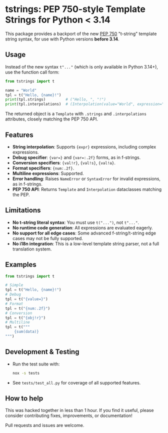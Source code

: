 # tstrings: PEP 750-style Template Strings for Python < 3.14

This package provides a backport of the new [PEP 750](https://peps.python.org/pep-0750/) "t-string" template string syntax, for use with Python versions **before 3.14**.

## Usage

Instead of the new syntax `t"..."` (which is only available in Python 3.14+), use the function call form:

```python
from tstrings import t

name = "World"
tpl = t("Hello, {name}!")
print(tpl.strings)         # ("Hello, ", "!")
print(tpl.interpolations)  # (Interpolation(value="World", expression="name", ...),)
```

The returned object is a `Template` with `.strings` and `.interpolations` attributes, closely matching the PEP 750 API.

## Features

- **String interpolation**: Supports `{expr}` expressions, including complex expressions.
- **Debug specifier**: `{var=}` and `{var=:.2f}` forms, as in f-strings.
- **Conversion specifiers**: `{val!r}`, `{val!s}`, `{val!a}`.
- **Format specifiers**: `{num:.2f}`.
- **Multiline expressions**: Supported.
- **Error handling**: Raises `NameError` or `SyntaxError` for invalid expressions, as in f-strings.
- **PEP 750 API**: Returns `Template` and `Interpolation` dataclasses matching the PEP.

## Limitations

- **No t-string literal syntax**: You must use `t("...")`, not `t"..."`.
- **No runtime code generation**: All expressions are evaluated eagerly.
- **No support for all edge cases**: Some advanced f-string/t-string edge cases may not be fully supported.
- **No i18n integration**: This is a low-level template string parser, not a full translation system.

## Examples

```python
from tstrings import t

# Simple
tpl = t("Hello, {name}!")
# Debug
tpl = t("{value=}")
# Format
tpl = t("{num:.2f}")
# Conversion
tpl = t("{obj!r}")
# Multiline
tpl = t("""
    {sum(data)}
""")
```

## Development & Testing

- Run the test suite with:

    ```sh
    nox -s tests
    ```

- See `tests/test_all.py` for coverage of all supported features.

## How to help

This was hacked together in less than 1 hour. If you find it useful, please consider contributing fixes, improvements, or documentation!

Pull requests and issues are welcome.
